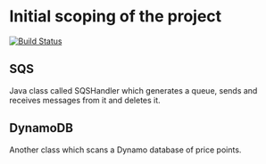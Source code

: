 # Initial scoping of the project

[![Build Status](https://travis-ci.org/hugosykes/rdm-test.svg?branch=master)](https://travis-ci.org/hugosykes/rdm-test)

## SQS

Java class called SQSHandler which generates a queue, sends and receives messages from it and deletes it.

## DynamoDB

Another class which scans a Dynamo database of price points.